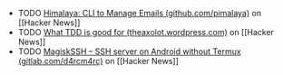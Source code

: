 - TODO [Himalaya: CLI to Manage Emails (github.com/pimalaya)](https://news.ycombinator.com/item?id=42366025) on [[Hacker News]]
- TODO [What TDD is good for (theaxolot.wordpress.com)](https://news.ycombinator.com/item?id=42373518) on [[Hacker News]]
- TODO [MagiskSSH – SSH server on Android without Termux (gitlab.com/d4rcm4rc)](https://news.ycombinator.com/item?id=42365772) on [[Hacker News]]
